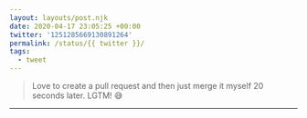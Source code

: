 ```yaml
---
layout: layouts/post.njk
date: 2020-04-17 23:05:25 +00:00
twitter: '1251285669130891264'
permalink: /status/{{ twitter }}/
tags: 
  - tweet
---
```


> Love to create a pull request and then just merge it myself 20 seconds later. LGTM! 😅

---
